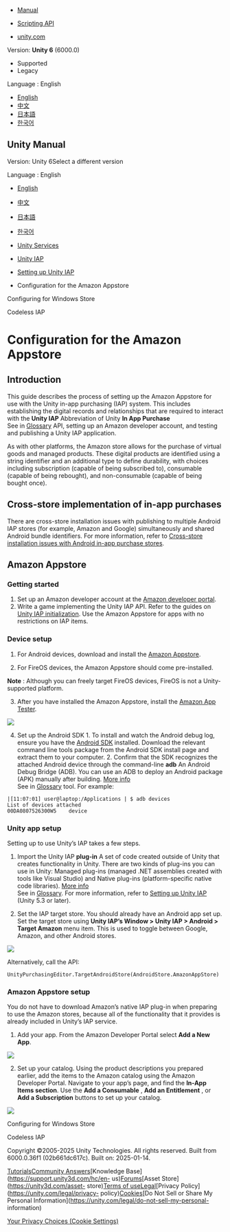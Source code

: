 [](https://docs.unity3d.com)

  * [Manual](../Manual/index.html)
  * [Scripting API](../ScriptReference/index.html)

  * [unity.com](https://unity.com/)

Version: **Unity 6** (6000.0)

  * Supported
  * Legacy

Language : English

  * [English](/Manual/UnityIAPAmazonConfiguration.html)
  * [中文](/cn/current/Manual/UnityIAPAmazonConfiguration.html)
  * [日本語](/ja/current/Manual/UnityIAPAmazonConfiguration.html)
  * [한국어](/kr/current/Manual/UnityIAPAmazonConfiguration.html)

[](https://docs.unity3d.com)

## Unity Manual

Version: Unity 6Select a different version

Language : English

  * [English](/Manual/UnityIAPAmazonConfiguration.html)
  * [中文](/cn/current/Manual/UnityIAPAmazonConfiguration.html)
  * [日本語](/ja/current/Manual/UnityIAPAmazonConfiguration.html)
  * [한국어](/kr/current/Manual/UnityIAPAmazonConfiguration.html)

  * [Unity Services](UnityServices.html)
  * [Unity IAP](UnityIAP.html)
  * [Setting up Unity IAP](UnityIAPSettingUp.html)
  * Configuration for the Amazon Appstore

[](UnityIAPWindowsConfiguration.html)

Configuring for Windows Store

[](UnityIAPCodelessIAP.html)

Codeless IAP

# Configuration for the Amazon Appstore

## Introduction

This guide describes the process of setting up the Amazon Appstore for use
with the Unity in-app purchasing (IAP) system. This includes establishing the
digital records and relationships that are required to interact with the
**Unity IAP** Abbreviation of Unity **In App Purchase**  
See in [Glossary](Glossary.html#UnityIAP) API, setting up an Amazon developer
account, and testing and publishing a Unity IAP application.

As with other platforms, the Amazon store allows for the purchase of virtual
goods and managed products. These digital products are identified using a
string identifier and an additional type to define durability, with choices
including subscription (capable of being subscribed to), consumable (capable
of being rebought), and non-consumable (capable of being bought once).

## Cross-store implementation of in-app purchases

There are cross-store installation issues with publishing to multiple Android
IAP stores (for example, Amazon and Google) simultaneously and shared Android
bundle identifiers. For more information, refer to [Cross-store installation
issues with Android in-app purchase
stores](UnityIAPCrossStoreInstallationIssues.html).

## Amazon Appstore

### Getting started

  1. Set up an Amazon developer account at the [Amazon developer portal](https://developer.amazon.com/).
  2. Write a game implementing the Unity IAP API. Refer to the guides on [Unity IAP initialization](UnityIAPInitialization.html). Use the Amazon Appstore for apps with no restrictions on IAP items.

### Device setup

  1. For Android devices, download and install the [Amazon Appstore](https://www.amazon.com/appstore_android_app).

  2. For FireOS devices, the Amazon Appstore should come pre-installed.

**Note** : Although you can freely target FireOS devices, FireOS is not a
Unity-supported platform.

  3. After you have installed the Amazon Appstore, install the [Amazon App Tester](http://www.amazon.com/Amazon-App-Tester/dp/B00BN3YZM2/).

![](../uploads/Main/AmazonConfiguration-AmazonAppTester.jpg)

  4. Set up the Android SDK 
    1. To install and watch the Android debug log, ensure you have the [Android SDK](https://developer.android.com/studio/install.html) installed. Download the relevant command line tools package from the Android SDK install page and extract them to your computer.
    2. Confirm that the SDK recognizes the attached Android device through the command-line **adb** An Android Debug Bridge (ADB). You can use an ADB to deploy an Android package (APK) manually after building. [More info](https://developer.android.com/studio/command-line/adb.html)  
See in [Glossary](Glossary.html#ADB) tool. For example:

    
    
    |[11:07:01] user@laptop:/Applications | $ adb devices
    List of devices attached
    00DA0807526300W5    device
    

### Unity app setup

Setting up to use Unity’s IAP takes a few steps.

  1. Import the Unity IAP **plug-in** A set of code created outside of Unity that creates functionality in Unity. There are two kinds of plug-ins you can use in Unity: Managed plug-ins (managed .NET assemblies created with tools like Visual Studio) and Native plug-ins (platform-specific native code libraries). [More info](./plug-ins.html)  
See in [Glossary](Glossary.html#Plug-in). For more information, refer to
[Setting up Unity IAP](UnityIAPSettingUp.html) (Unity 5.3 or later).

  2. Set the IAP target store. You should already have an Android app set up. Set the target store using **Unity IAP’s Window > Unity IAP > Android > Target Amazon** menu item. This is used to toggle between Google, Amazon, and other Android stores.

![](../uploads/Main/AmazonConfiguration-TargetAmazonMenu.jpg)

Alternatively, call the API:

    
    
    UnityPurchasingEditor.TargetAndroidStore(AndroidStore.AmazonAppStore)
    

### Amazon Appstore setup

You do not have to download Amazon’s native IAP plug-in when preparing to use
the Amazon stores, because all of the functionality that it provides is
already included in Unity’s IAP service.

  1. Add your app. From the Amazon Developer Portal select **Add a New App**.

![](../uploads/Main/AmazonConfiguration-AddNewApp.png)

  2. Set up your catalog. Using the product descriptions you prepared earlier, add the items to the Amazon catalog using the Amazon Developer Portal. Navigate to your app’s page, and find the **In-App Items section**. Use the **Add a Consumable** , **Add an Entitlement** , or **Add a Subscription** buttons to set up your catalog.

![](../uploads/Main/AmazonConfiguration-SetUpCatalog.png)

[](UnityIAPWindowsConfiguration.html)

Configuring for Windows Store

[](UnityIAPCodelessIAP.html)

Codeless IAP

Copyright ©2005-2025 Unity Technologies. All rights reserved. Built from
6000.0.36f1 (02b661dc617c). Built on: 2025-01-14.

[Tutorials](https://learn.unity.com/)[Community
Answers](https://answers.unity3d.com)[Knowledge
Base](https://support.unity3d.com/hc/en-
us)[Forums](https://forum.unity3d.com)[Asset Store](https://unity3d.com/asset-
store)[Terms of
use](https://docs.unity3d.com/Manual/TermsOfUse.html)[Legal](https://unity.com/legal)[Privacy
Policy](https://unity.com/legal/privacy-
policy)[Cookies](https://unity.com/legal/cookie-policy)[Do Not Sell or Share
My Personal Information](https://unity.com/legal/do-not-sell-my-personal-
information)

[Your Privacy Choices (Cookie Settings)](javascript:void\(0\);)

